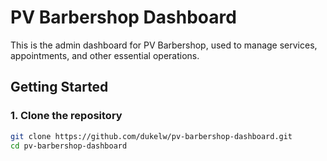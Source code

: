 # PV Barbershop Dashboard

This is the admin dashboard for PV Barbershop, used to manage services, appointments, and other essential operations.

## Getting Started

### 1. Clone the repository

```sh
git clone https://github.com/dukelw/pv-barbershop-dashboard.git
cd pv-barbershop-dashboard
```
